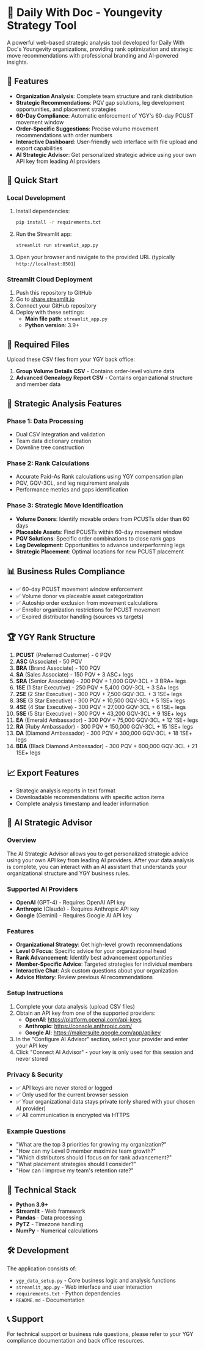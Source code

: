 # 🌻 Daily With Doc - Youngevity Strategy Tool

A powerful web-based strategic analysis tool developed for Daily With Doc's Youngevity organizations, providing rank optimization and strategic move recommendations with professional branding and AI-powered insights.

## 🎯 Features

- **Organization Analysis**: Complete team structure and rank distribution
- **Strategic Recommendations**: PQV gap solutions, leg development opportunities, and placement strategies
- **60-Day Compliance**: Automatic enforcement of YGY's 60-day PCUST movement window
- **Order-Specific Suggestions**: Precise volume movement recommendations with order numbers
- **Interactive Dashboard**: User-friendly web interface with file upload and export capabilities
- **AI Strategic Advisor**: Get personalized strategic advice using your own API key from leading AI providers

## 🚀 Quick Start

### Local Development
1. Install dependencies:
   ```bash
   pip install -r requirements.txt
   ```

2. Run the Streamlit app:
   ```bash
   streamlit run streamlit_app.py
   ```

3. Open your browser and navigate to the provided URL (typically `http://localhost:8501`)

### Streamlit Cloud Deployment
1. Push this repository to GitHub
2. Go to [share.streamlit.io](https://share.streamlit.io)
3. Connect your GitHub repository
4. Deploy with these settings:
   - **Main file path**: `streamlit_app.py`
   - **Python version**: 3.9+

## 📁 Required Files

Upload these CSV files from your YGY back office:

1. **Group Volume Details CSV** - Contains order-level volume data
2. **Advanced Genealogy Report CSV** - Contains organizational structure and member data

## 🎯 Strategic Analysis Features

### Phase 1: Data Processing
- Dual CSV integration and validation
- Team data dictionary creation
- Downline tree construction

### Phase 2: Rank Calculations
- Accurate Paid-As Rank calculations using YGY compensation plan
- PQV, GQV-3CL, and leg requirement analysis
- Performance metrics and gaps identification

### Phase 3: Strategic Move Identification
- **Volume Donors**: Identify movable orders from PCUSTs older than 60 days
- **Placeable Assets**: Find PCUSTs within 60-day movement window
- **PQV Solutions**: Specific order combinations to close rank gaps
- **Leg Development**: Opportunities to advance underperforming legs
- **Strategic Placement**: Optimal locations for new PCUST placement

## 📊 Business Rules Compliance

- ✅ 60-day PCUST movement window enforcement
- ✅ Volume donor vs placeable asset categorization
- ✅ Autoship order exclusion from movement calculations
- ✅ Enroller organization restrictions for PCUST movement
- ✅ Expired distributor handling (sources vs targets)

## 🏆 YGY Rank Structure

1. **PCUST** (Preferred Customer) - 0 PQV
2. **ASC** (Associate) - 50 PQV
3. **BRA** (Brand Associate) - 100 PQV
4. **SA** (Sales Associate) - 150 PQV + 3 ASC+ legs
5. **SRA** (Senior Associate) - 200 PQV + 1,000 GQV-3CL + 3 BRA+ legs
6. **1SE** (1 Star Executive) - 250 PQV + 5,400 GQV-3CL + 3 SA+ legs
7. **2SE** (2 Star Executive) - 300 PQV + 7,500 GQV-3CL + 3 1SE+ legs
8. **3SE** (3 Star Executive) - 300 PQV + 10,500 GQV-3CL + 5 1SE+ legs
9. **4SE** (4 Star Executive) - 300 PQV + 27,000 GQV-3CL + 6 1SE+ legs
10. **5SE** (5 Star Executive) - 300 PQV + 43,200 GQV-3CL + 9 1SE+ legs
11. **EA** (Emerald Ambassador) - 300 PQV + 75,000 GQV-3CL + 12 1SE+ legs
12. **RA** (Ruby Ambassador) - 300 PQV + 150,000 GQV-3CL + 15 1SE+ legs
13. **DA** (Diamond Ambassador) - 300 PQV + 300,000 GQV-3CL + 18 1SE+ legs
14. **BDA** (Black Diamond Ambassador) - 300 PQV + 600,000 GQV-3CL + 21 1SE+ legs

## 📈 Export Features

- Strategic analysis reports in text format
- Downloadable recommendations with specific action items
- Complete analysis timestamp and leader information

## 🤖 AI Strategic Advisor

### Overview

The AI Strategic Advisor allows you to get personalized strategic advice using your own API key from leading AI providers. After your data analysis is complete, you can interact with an AI assistant that understands your organizational structure and YGY business rules.

### Supported AI Providers
- **OpenAI** (GPT-4) - Requires OpenAI API key
- **Anthropic** (Claude) - Requires Anthropic API key  
- **Google** (Gemini) - Requires Google AI API key

### Features
- **Organizational Strategy**: Get high-level growth recommendations
- **Level 0 Focus**: Specific advice for your organizational head
- **Rank Advancement**: Identify best advancement opportunities
- **Member-Specific Advice**: Targeted strategies for individual members
- **Interactive Chat**: Ask custom questions about your organization
- **Advice History**: Review previous AI recommendations

### Setup Instructions
1. Complete your data analysis (upload CSV files)
2. Obtain an API key from one of the supported providers:
   - **OpenAI**: <https://platform.openai.com/api-keys>
   - **Anthropic**: <https://console.anthropic.com/>
   - **Google AI**: <https://makersuite.google.com/app/apikey>
3. In the "Configure AI Advisor" section, select your provider and enter your API key
4. Click "Connect AI Advisor" - your key is only used for this session and never stored

### Privacy & Security
- ✅ API keys are never stored or logged
- ✅ Only used for the current browser session
- ✅ Your organizational data stays private (only shared with your chosen AI provider)
- ✅ All communication is encrypted via HTTPS

### Example Questions
- "What are the top 3 priorities for growing my organization?"
- "How can my Level 0 member maximize team growth?"
- "Which distributors should I focus on for rank advancement?"
- "What placement strategies should I consider?"
- "How can I improve my team's retention rate?"

## 🔧 Technical Stack

- **Python 3.9+**
- **Streamlit** - Web framework
- **Pandas** - Data processing
- **PyTZ** - Timezone handling
- **NumPy** - Numerical calculations

## 🛠️ Development

The application consists of:
- `ygy_data_setup.py` - Core business logic and analysis functions
- `streamlit_app.py` - Web interface and user interaction
- `requirements.txt` - Python dependencies
- `README.md` - Documentation

## 📞 Support

For technical support or business rule questions, please refer to your YGY compliance documentation and back office resources.
